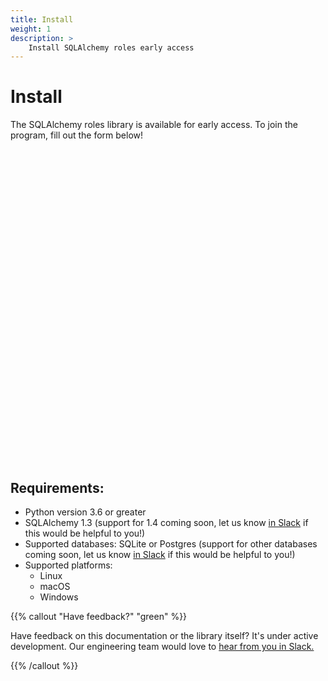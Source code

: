 ```yaml
---
title: Install
weight: 1
description: >
    Install SQLAlchemy roles early access
---
```


# Install

The SQLAlchemy roles library is available for early access. To join the
program, fill out the form below!

<div class="typeform-widget" data-url="https://form.typeform.com/to/txJG7KbI?typeform-medium=embed-snippet" style="width: 100%; height: 500px;"></div> <script> (function() { var qs,js,q,s,d=document, gi=d.getElementById, ce=d.createElement, gt=d.getElementsByTagName, id="typef_orm", b="https://embed.typeform.com/"; if(!gi.call(d,id)) { js=ce.call(d,"script"); js.id=id; js.src=b+"embed.js"; q=gt.call(d,"script")[0]; q.parentNode.insertBefore(js,q) } })() </script>

## Requirements:

* Python version 3.6 or greater
* SQLAlchemy 1.3 (support for 1.4 coming soon, let us know [in
Slack](https://join-slack.osohq.com/) if this would be helpful to you!)
* Supported databases: SQLite or Postgres (support for other databases
coming soon, let us know [in Slack](https://join-slack.osohq.com/) if
this would be helpful to you!)
* Supported platforms:
  * Linux
  * macOS
  * Windows

{{% callout "Have feedback?" "green" %}}

Have feedback on this documentation or the library itself? It's under
active development. Our engineering team would love to [hear from you in
Slack.](https://join-slack.osohq.com/)

{{% /callout %}}
